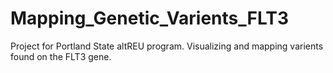 # Mapping_Genetic_Varients_FLT3
Project for Portland State altREU program. Visualizing and mapping varients found on the FLT3 gene.
